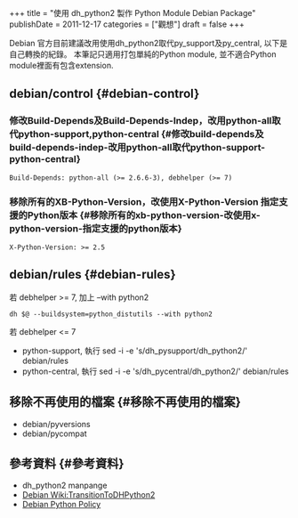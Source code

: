 +++
title = "使用 dh_python2 製作 Python Module Debian Package"
publishDate = 2011-12-17
categories = ["觀想"]
draft = false
+++

Debian 官方目前建議改用使用dh_python2取代py_support及py_central, 以下是自己轉換的紀錄。 本筆記只適用打包單純的Python module, 並不適合Python module裡面有包含extension.


## debian/control {#debian-control}


### 修改Build-Depends及Build-Depends-Indep，改用python-all取代python-support,python-central {#修改build-depends及build-depends-indep-改用python-all取代python-support-python-central}

```nil
Build-Depends: python-all (>= 2.6.6-3), debhelper (>= 7)
```


### 移除所有的XB-Python-Version，改使用X-Python-Version 指定支援的Python版本 {#移除所有的xb-python-version-改使用x-python-version-指定支援的python版本}

```nil
X-Python-Version: >= 2.5
```


## debian/rules {#debian-rules}

若 debhelper &gt;= 7, 加上 –with python2

```nil
dh $@ --buildsystem=python_distutils --with python2
```

若 debhelper &lt;= 7

-   python-support, 執行 sed -i -e 's/dh_pysupport/dh_python2/' debian/rules
-   python-central, 執行 sed -i -e 's/dh_pycentral/dh_python2/' debian/rules


## 移除不再使用的檔案 {#移除不再使用的檔案}

-   debian/pyversions
-   debian/pycompat


## 參考資料 {#參考資料}

-   dh_python2 manpange
-   [Debian Wiki:TransitionToDHPython2](https://web.archive.org/web/20120910101845/http://wiki.debian.org/Python/TransitionToDHPython2)
-   [Debian Python Policy](https://web.archive.org/web/20120910101845/http://www.debian.org/doc/packaging-manuals/python-policy/)
